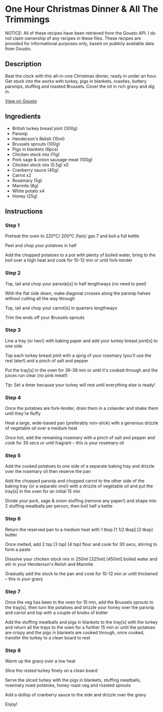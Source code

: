 # One Hour Christmas Dinner & All The Trimmings

NOTICE: All of these recipes have been retrieved from the Gousto API. I do not claim ownership of any recipes in these files. These recipes are provided for informational purposes only, based on publicly available data from Gousto.

## Description

Beat the clock with this all-in-one Christmas dinner, ready in under an hour. Get stuck into the works with turkey, pigs in blankets, roasties, buttery parsnips, stuffing and roasted Brussels. Cover the lot in rich gravy and dig in.

[View on Gousto](https://www.gousto.co.uk/recipes/cookbook/one-hour-christmas-dinner-all-the-trimmings)

## Ingredients

- British turkey breast joint (300g)
- Parsnip
- Henderson's Relish (15ml)
- Brussels sprouts (100g)
- Pigs in blankets (6pcs)
- Chicken stock mix (11g)
- Pork sage & onion sausage meat (100g)
- Chicken stock mix (5.5g) x0
- Cranberry sauce (40g)
- Carrot x2
- Rosemary (5g)
- Marmite (8g)
- White potato x4
- Honey (25g)

## Instructions


### Step 1

Preheat the oven to 220°C/ 200°C (fan)/ gas 7 and boil a full kettle

Peel and chop your potatoes in half

Add the chopped potatoes to a pot with plenty of boiled water, bring to the boil over a high heat and cook for 10-12 min or until fork-tender


### Step 2

Top, tail and chop your parsnip[s] in half lengthways (no need to peel)

With the flat side down, make diagonal crosses along the parsnip halves without cutting all the way through

Top, tail and chop your carrot[s] in quarters lengthways

Trim the ends off your Brussels sprouts


### Step 3

Line a tray (or two!) with baking paper and add your turkey breast joint[s] to one side

Top each turkey breast joint with a sprig of your rosemary (you’ll use the rest later!) and a pinch of salt and pepper

Put the tray[s] in the oven for 36-38 min or until it's cooked through and the juices run clear (no pink meat!)

Tip: Set a timer because your turkey will rest until everything else is ready!


### Step 4

Once the potatoes are fork-tender, drain them in a colander and shake them until they're fluffy

Heat a large, wide-based pan (preferably non-stick) with a generous drizzle of vegetable oil over a medium heat

Once hot, add the remaining rosemary with a pinch of salt and pepper and cook for 30 secs or until fragrant – this is your rosemary oil


### Step 5

Add the cooked potatoes to one side of a separate baking tray and drizzle over the rosemary oil then reserve the pan

Add the chopped parsnip and chopped carrot to the other side of the baking tray (or a separate one!) with a drizzle of vegetable oil and put the tray[s] in the oven for an initial 15 min

Divide your pork, sage & onion stuffing (remove any paper!) and shape into 2 stuffing meatballs per person, then boil half a kettle


### Step 6

Return the reserved pan to a medium heat with 1 tbsp <span class="text-purple">[1 1/2 tbsp]</span> <span class="text-danger">[2 tbsp]</span> butter

Once melted, add 2 tsp <span class="text-purple">[3 tsp]</span> <span class="text-danger">[4 tsp]</span> flour and cook for 30 secs, stirring to form a paste

Dissolve your chicken stock mix in 250ml <span class="text-purple">[325ml]</span> <span class="text-danger">[450ml]</span> boiled water and stir in your Henderson's Relish and Marmite

Gradually add the stock to the pan and cook for 10-12 min or until thickened – this is your gravy


### Step 7

Once the veg has been in the oven for 15 min, add the Brussels sprouts to the tray[s], then turn the potatoes and drizzle your honey over the parsnip and carrot and top with a couple of knobs of butter

Add the stuffing meatballs and pigs in blankets to the tray[s] with the turkey and return all the trays to the oven for a further 15 min or until the potatoes are crispy and the pigs in blankets are cooked through, once cooked, transfer the turkey to a clean board to rest

### Step 8

Warm up the gravy over a low heat

Slice the rested turkey finely on a clean board

Serve the sliced turkey with the pigs in blankets, stuffing meatballs, rosemary roast potatoes, honey roast veg and roasted sprouts

Add a dollop of cranberry sauce to the side and drizzle over the gravy

Enjoy!

